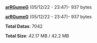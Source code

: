 [**arRGumeG**](/data/arRGumeG.txt) (05/12/22 - 23:47)- 937 bytes

[**arRGumeG**](/data/arRGumeG.txt) (05/12/22 - 23:47)- 937 bytes

**Total Datas**: 7042

**Total Size**: 42.17 MB / 42.2 MB